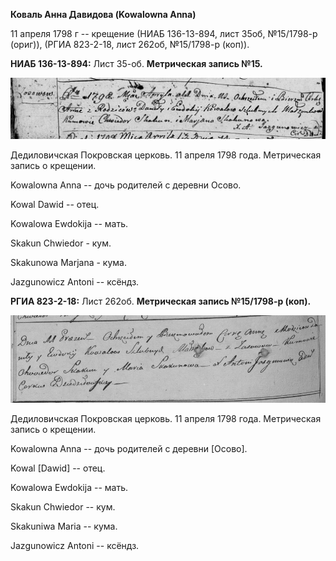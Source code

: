 **Коваль Анна Давидова (Kowalowna Anna)**

11 апреля 1798 г -- крещение (НИАБ 136-13-894, лист 35об, №15/1798-р
(ориг)), (РГИА 823-2-18, лист 262об, №15/1798-р (коп)).

**НИАБ 136-13-894:** Лист 35-об. **Метрическая запись №15.**

![](./media/6db5fc4b4bb09b8d58182e7c124fb8b0a8482293.png)

Дедиловичская Покровская церковь. 11 апреля 1798 года. Метрическая
запись о крещении.

Kowalowna Anna -- дочь родителей с деревни Осовo.

Kowal Dawid -- отец.

Kowalowa Ewdokija -- мать.

Skakun Chwiedor - кум.

Skakunowa Marjana - кума.

Jazgunowicz Antoni -- ксёндз.

**РГИА 823-2-18:** Лист 262об. **Метрическая запись №15/1798-р (коп).**

![](./media/26d21e9bb1df0666d72ef6e2096725a92433638e.png)

Дедиловичская Покровская церковь. 11 апреля 1798 года. Метрическая
запись о крещении.

Kowalowna Anna -- дочь родителей с деревни \[Осово\].

Kowal \[Dawid\] -- отец.

Kowalowa Ewdokija -- мать.

Skakun Chwiedor -- кум.

Skakuniwa Maria -- кума.

Jazgunowicz Antoni -- ксёндз.
